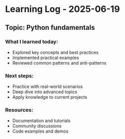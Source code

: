 # Learning Log - 2025-06-19

## Topic: Python fundamentals

### What I learned today:
- Explored key concepts and best practices
- Implemented practical examples
- Reviewed common patterns and anti-patterns

### Next steps:
- Practice with real-world scenarios
- Deep dive into advanced topics
- Apply knowledge to current projects

### Resources:
- Documentation and tutorials
- Community discussions
- Code examples and demos
